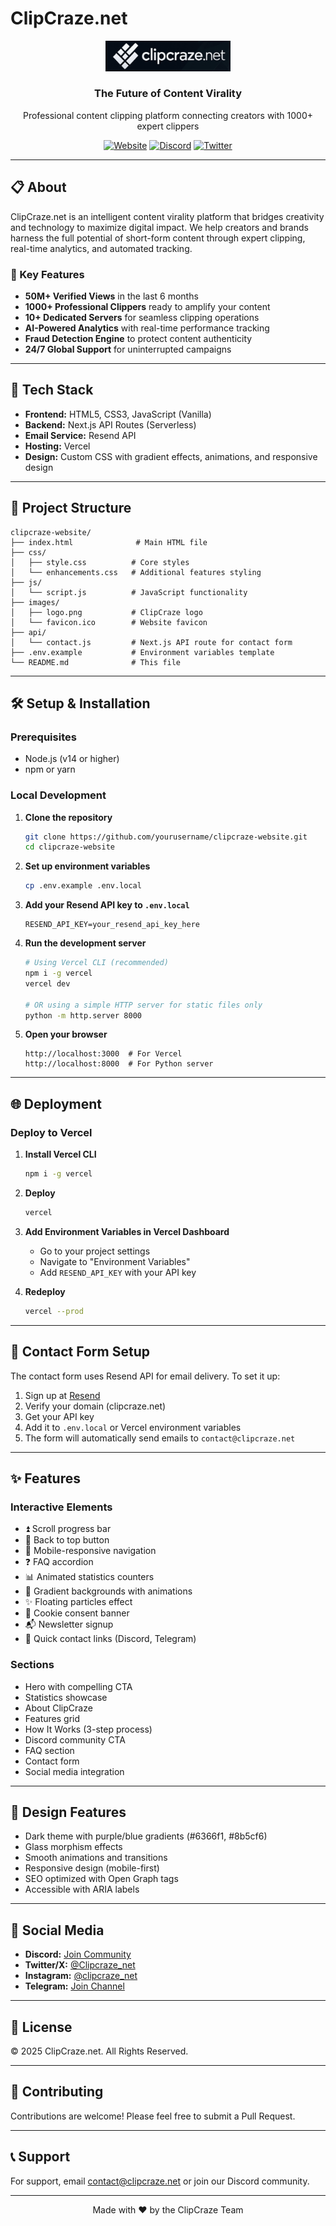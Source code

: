 # ClipCraze.net

<div align="center">
  <img src="images/logo.png" alt="ClipCraze Logo" width="200"/>

  <h3>The Future of Content Virality</h3>

  <p>Professional content clipping platform connecting creators with 1000+ expert clippers</p>

  [![Website](https://img.shields.io/badge/Website-clipcraze.net-6366f1?style=for-the-badge)](https://clipcraze.net)
  [![Discord](https://img.shields.io/badge/Discord-Join%20Us-5865f2?style=for-the-badge&logo=discord&logoColor=white)](https://discord.gg/PBbDpG8NNm)
  [![Twitter](https://img.shields.io/badge/Twitter-Follow-1DA1F2?style=for-the-badge&logo=twitter&logoColor=white)](https://x.com/Clipcraze_net)
</div>

---

## 📋 About

ClipCraze.net is an intelligent content virality platform that bridges creativity and technology to maximize digital impact. We help creators and brands harness the full potential of short-form content through expert clipping, real-time analytics, and automated tracking.

### 🎯 Key Features

- **50M+ Verified Views** in the last 6 months
- **1000+ Professional Clippers** ready to amplify your content
- **10+ Dedicated Servers** for seamless clipping operations
- **AI-Powered Analytics** with real-time performance tracking
- **Fraud Detection Engine** to protect content authenticity
- **24/7 Global Support** for uninterrupted campaigns

---

## 🚀 Tech Stack

- **Frontend:** HTML5, CSS3, JavaScript (Vanilla)
- **Backend:** Next.js API Routes (Serverless)
- **Email Service:** Resend API
- **Hosting:** Vercel
- **Design:** Custom CSS with gradient effects, animations, and responsive design

---

## 📁 Project Structure

```
clipcraze-website/
├── index.html              # Main HTML file
├── css/
│   ├── style.css          # Core styles
│   └── enhancements.css   # Additional features styling
├── js/
│   └── script.js          # JavaScript functionality
├── images/
│   ├── logo.png           # ClipCraze logo
│   └── favicon.ico        # Website favicon
├── api/
│   └── contact.js         # Next.js API route for contact form
├── .env.example           # Environment variables template
└── README.md              # This file
```

---

## 🛠️ Setup & Installation

### Prerequisites

- Node.js (v14 or higher)
- npm or yarn

### Local Development

1. **Clone the repository**
   ```bash
   git clone https://github.com/yourusername/clipcraze-website.git
   cd clipcraze-website
   ```

2. **Set up environment variables**
   ```bash
   cp .env.example .env.local
   ```

3. **Add your Resend API key to `.env.local`**
   ```env
   RESEND_API_KEY=your_resend_api_key_here
   ```

4. **Run the development server**
   ```bash
   # Using Vercel CLI (recommended)
   npm i -g vercel
   vercel dev

   # OR using a simple HTTP server for static files only
   python -m http.server 8000
   ```

5. **Open your browser**
   ```
   http://localhost:3000  # For Vercel
   http://localhost:8000  # For Python server
   ```

---

## 🌐 Deployment

### Deploy to Vercel

1. **Install Vercel CLI**
   ```bash
   npm i -g vercel
   ```

2. **Deploy**
   ```bash
   vercel
   ```

3. **Add Environment Variables in Vercel Dashboard**
   - Go to your project settings
   - Navigate to "Environment Variables"
   - Add `RESEND_API_KEY` with your API key

4. **Redeploy**
   ```bash
   vercel --prod
   ```

---

## 📧 Contact Form Setup

The contact form uses Resend API for email delivery. To set it up:

1. Sign up at [Resend](https://resend.com)
2. Verify your domain (clipcraze.net)
3. Get your API key
4. Add it to `.env.local` or Vercel environment variables
5. The form will automatically send emails to `contact@clipcraze.net`

---

## ✨ Features

### Interactive Elements
- ⏫ Scroll progress bar
- 🔼 Back to top button
- 📱 Mobile-responsive navigation
- ❓ FAQ accordion
- 📊 Animated statistics counters
- 🎨 Gradient backgrounds with animations
- ✨ Floating particles effect
- 🍪 Cookie consent banner
- 📬 Newsletter signup
- 🔗 Quick contact links (Discord, Telegram)

### Sections
- Hero with compelling CTA
- Statistics showcase
- About ClipCraze
- Features grid
- How It Works (3-step process)
- Discord community CTA
- FAQ section
- Contact form
- Social media integration

---

## 🎨 Design Features

- Dark theme with purple/blue gradients (#6366f1, #8b5cf6)
- Glass morphism effects
- Smooth animations and transitions
- Responsive design (mobile-first)
- SEO optimized with Open Graph tags
- Accessible with ARIA labels

---

## 📱 Social Media

- **Discord:** [Join Community](https://discord.gg/PBbDpG8NNm)
- **Twitter/X:** [@Clipcraze_net](https://x.com/Clipcraze_net)
- **Instagram:** [@clipcraze_net](https://www.instagram.com/clipcraze_net/)
- **Telegram:** [Join Channel](https://t.me/+gntnNqVDWQc4MzBl)

---

## 📄 License

© 2025 ClipCraze.net. All Rights Reserved.

---

## 🤝 Contributing

Contributions are welcome! Please feel free to submit a Pull Request.

---

## 📞 Support

For support, email contact@clipcraze.net or join our Discord community.

---

<div align="center">
  Made with ❤️ by the ClipCraze Team
</div>
